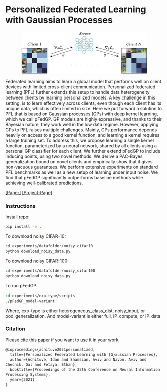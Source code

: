 # Personalized Federated Learning with Gaussian Processes
<p align="center"> 
    <img src="./resources/pFedGP.png" width="400">
</p>
Federated learning aims to learn a global model that performs well on client devices with limited cross-client communication. Personalized federated learning (PFL) further extends this setup to handle data heterogeneity between clients by learning personalized models. A key challenge in this setting, is to learn effectively across clients, even though each client has its unique data, which is often limited in size. Here we put forward a solution to PFL that is based on Gaussian processes (GPs) with deep kernel learning, which we call pFedGP. GP models are highly expressive, and thanks to their Bayesian nature, they work well in the low data regime. However, applying GPs to PFL raises multiple challenges. Mainly, GPs performance depends heavily on access to a good kernel function, and learning a kernel requires a large training set. To address this, we propose learning a single kernel function, parameterized by a neural network, shared by all clients using a personal GP classifier for each client. We further extend pFedGP to include inducing points, using two novel methods. We derive a PAC-Bayes generalization bound on novel clients and empirically show that it gives non-vacuous guarantees. We perform extensive experiments on standard PFL benchmarks as well as a new setup of learning under input noise. We find that pFedGP significantly outperforms baseline methods while achieving well-calibrated predictions.

[[Paper]](https://arxiv.org/abs/2106.15482)
[[Project-Page]](https://idanachituve.github.io/projects/pFedGP/)

### Instructions
Install repo:
```bash
pip install -e .
```

To download noisy CIFAR-10:
```bash
cd experiments/datafolder/noisy_cifar10
python download_noisy_data.py
```

To download noisy CIFAR-100:
```bash
cd experiments/datafolder/noisy_cifar100
python download_noisy_data.py
```

To run pFedGP:
```bash
cd experiments/exp-type/scripts
./pFedGP_model-variant
```
Where, exp-type is either heterogeneous_class_dist, noisy_input, or ood_generalization. And model-variant is either full, IP_compute, or IP_data

### Citation
Please cite this paper if you want to use it in your work,
```
@inproceedings{achituve2021personalized,
  title={Personalized Federated Learning with {G}aussian Processes},
  author={Achituve, Idan and Shamsian, Aviv and Navon, Aviv and Chechik, Gal and Fetaya, Ethan},
  booktitle={Proceedings of the 35th Conference on Neural Information Processing Systems},
  year={2021}
}
```

